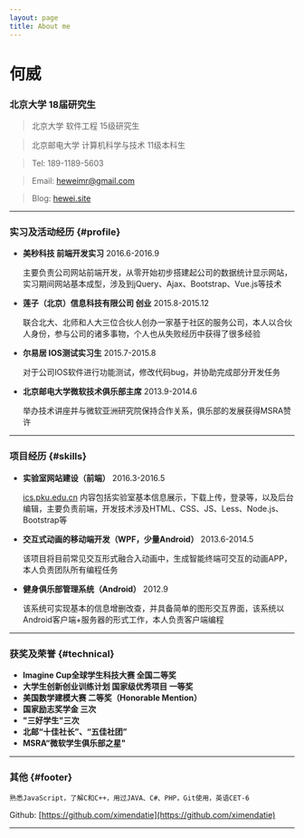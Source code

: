 ```yaml
---
layout: page
title: About me
---
```


# 何威

### 北京大学 18届研究生



>北京大学   软件工程 15级研究生

>北京邮电大学 计算机科学与技术 11级本科生

>Tel: 189-1189-5603

>Email: <heweimr@gmail.com>

>Blog:  [hewei.site](hewei.site) 

------

### 实习及活动经历 {#profile}

* **美秒科技 前端开发实习** 2016.6-2016.9

    主要负责公司网站前端开发，从零开始初步搭建起公司的数据统计显示网站，实习期间网站基本成型，涉及到jQuery、Ajax、Bootstrap、Vue.js等技术
 
* **莲子（北京）信息科技有限公司 创业** 2015.8-2015.12

    联合北大、北师和人大三位合伙人创办一家基于社区的服务公司，本人以合伙人身份，参与公司的诸多事物，个人也从失败经历中获得了很多经验

* **尔易居  IOS测试实习生** 2015.7-2015.8

    对于公司IOS软件进行功能测试，修改代码bug，并协助完成部分开发任务

* **北京邮电大学微软技术俱乐部主席** 2013.9-2014.6

    举办技术讲座并与微软亚洲研究院保持合作关系，俱乐部的发展获得MSRA赞许


------

### 项目经历 {#skills}

* **实验室网站建设（前端）** 2016.3-2016.5

    [ics.pku.edu.cn](ics.pku.edu.cn) 内容包括实验室基本信息展示，下载上传，登录等，以及后台编辑，主要负责前端，开发技术涉及HTML、CSS、JS、Less、Node.js、Bootstrap等
    
* **交互式动画的移动端开发（WPF，少量Android）** 2013.6-2014.5

    该项目将目前常见交互形式融合入动画中，生成智能终端可交互的动画APP，本人负责团队所有编程任务
    
* **健身俱乐部管理系统（Android）** 2012.9

    该系统可实现基本的信息增删改查，并具备简单的图形交互界面，该系统以Android客户端+服务器的形式工作，本人负责客户端编程


-------

### 获奖及荣誉 {#technical}

* **Imagine Cup全球学生科技大赛  全国二等奖** 
* **大学生创新创业训练计划  国家级优秀项目  一等奖** 
* **美国数学建模大赛  二等奖（Honorable Mention）** 
* **国家励志奖学金 三次** 
* **"三好学生"三次** 
* **北邮“十佳社长”、“五佳社团”** 
*  **MSRA“微软学生俱乐部之星"**	 






------



### 其他 {#footer}

    熟悉JavaScript，了解C和C++，用过JAVA、C#、PHP，Git使用，英语CET-6

Github: [https://github.com/ximendatie](https://github.com/ximendatie)  

------



